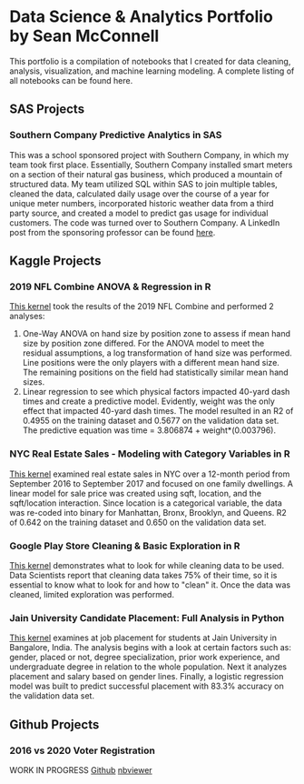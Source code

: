 # Data Science & Analytics Portfolio by Sean McConnell
This portfolio is a compilation of notebooks that I created for data cleaning, analysis, visualization, and machine learning modeling. A complete listing of all notebooks can be found here.

## SAS Projects

### Southern Company Predictive Analytics in SAS
This was a school sponsored project with Southern Company, in which my team took first place. Essentially, Southern Company installed smart meters on a section of their natural gas business, which produced a mountain of structured data. My team utilized SQL within SAS to join multiple tables, cleaned the data, calculated daily usage over the course of a year for unique meter numbers, incorporated historic weather data from a third party source, and created a model to predict gas usage for individual customers. The code was turned over to Southern Company. A LinkedIn post from the sponsoring professor can be found [here](https://www.linkedin.com/feed/update/urn:li:activity:6609995794374373376/).

## Kaggle Projects

### 2019 NFL Combine ANOVA & Regression in R
[This kernel](https://www.kaggle.com/smcconn5/2019-nfl-combine-anova-regression) took the results of the 2019 NFL Combine and performed 2 analyses:
1.	One-Way ANOVA on hand size by position zone to assess if mean hand size by position zone differed. For the ANOVA model to meet the residual assumptions, a log transformation of hand size was performed. Line positions were the only players with a different mean hand size. The remaining positions on the field had statistically similar mean hand sizes.
2.	Linear regression to see which physical factors impacted 40-yard dash times and create a predictive model. Evidently, weight was the only effect that impacted 40-yard dash times. The model resulted in an R2 of 0.4955 on the training dataset and 0.5677 on the validation data set. The predictive equation was time = 3.806874 + weight*(0.003796).

### NYC Real Estate Sales - Modeling with Category Variables in R
[This kernel](https://www.kaggle.com/smcconn5/nyc-re-sales-modeling-with-category-variables) examined real estate sales in NYC over a 12-month period from September 2016 to September 2017 and focused on one family dwellings. A linear model for sale price was created using sqft, location, and the sqft/location interaction. Since location is a categorical variable, the data was re-coded into binary for Manhattan, Bronx, Brooklyn, and Queens. R2 of 0.642 on the training dataset and 0.650 on the validation data set.

### Google Play Store Cleaning & Basic Exploration in R
[This kernel](https://www.kaggle.com/smcconn5/google-play-store-cleaning-basic-exploration) demonstrates what to look for while cleaning data to be used. Data Scientists report that cleaning data takes 75% of their time, so it is essential to know what to look for and how to "clean" it. Once the data was cleaned, limited exploration was performed.

### Jain University Candidate Placement: Full Analysis in Python
[This kernel](https://www.kaggle.com/smcconn5/jain-university-candidate-placement-full-analysis) examines at job placement for students at Jain University in Bangalore, India. The analysis begins with a look at certain factors such as: gender, placed or not, degree specialization, prior work experience, and undergraduate degree in relation to the whole population. Next it analyzes placement and salary based on gender lines. Finally, a logistic regression model was built to predict successful placement with 83.3% accuracy on the validation data set.

## Github Projects

### 2016 vs 2020 Voter Registration
WORK IN PROGRESS
[Github](https://github.com/smcconn5/Portfolio/blob/master/Projects/Voter%20Registration%20Over%20Time.ipynb) [nbviewer](https://nbviewer.jupyter.org/github/smcconn5/Portfolio/blob/master/Projects/Voter%20Registration%20Over%20Time.ipynb)

